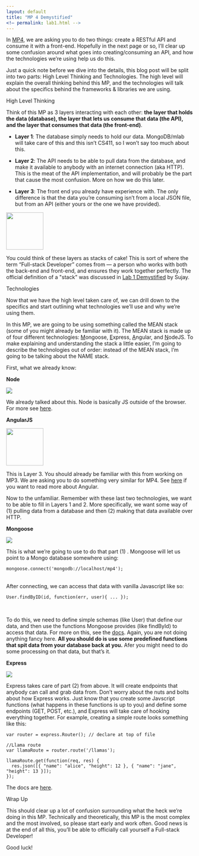 ```yaml
---
layout: default
title: "MP 4 Demystified"
<!— permalink: lab1.html -->
---
```


In <a href="http://uiuc-web-programming.github.io/sp2016/MP-4" target="_blank">MP4</a>, we are asking you to do two things: create a RESTful API and consume it with a front-end. Hopefully in the next page or so, I’ll clear up some confusion around what goes into creating/consuming an API, and how the technologies we’re using help us do this.

Just a quick note before we dive into the details, this blog post will be split into two parts: High Level Thinking and Technologies. The high level will explain the overall thinking behind this MP, and the technologies will talk about the specifics behind the frameworks & libraries we are using.

<span class="section-heading">High Level Thinking</span>

Think of this MP as 3 layers interacting with each other: <b>the layer that holds the data (database), the layer that lets us consume that data (the API), and the layer that consumes that data (the front-end)</b>. 

- <b>Layer 1</b>: The database simply needs to hold our data. MongoDB/mlab will take care of this and this isn’t CS411, so I won’t say too much about this. 

- <b>Layer 2</b>: The API needs to be able to pull data from the database, and make it available to anybody with an internet connection (aka HTTP). This is the meat of the API implementation, and will probably be the part that cause the most confusion. More on how we do this later.

- <b>Layer 3</b>: The front end you already have experience with. The only difference is that the data you’re consuming isn’t from a local JSON file, but from an API (either yours or the one we have provided).

<img style="height: 100px; width: auto" class="demystified-images" src="http://findicons.com/files/icons/346/sweet/128/cake1.png">

You could think of these layers as stacks of cake! This is sort of where the term “Full-stack Developer” comes from — a person who works with both the back-end and front-end, and ensures they work together perfectly. The official definition of a "stack" was discussed in <a href="http://uiuc-web-programming.github.io/sp2016/Lab-1-Demystified" target="_blank">Lab 1 Demystified</a> by Sujay.

<span class="section-heading">Technologies</span>

Now that we have the high level taken care of, we can drill down to the specifics and start outlining what technologies we’ll use and why we’re using them. 

In this MP, we are going to be using something called the MEAN stack (some of you might already be familiar with it). The MEAN stack is made up of four different technologies: <u>M</u>ongoose, <u>E</u>xpress, <u>A</u>ngular, and <u>N</u>odeJS. To make explaining and understanding the stack a little easier, I’m going to describe the technologies out of order: instead of the MEAN stack, I’m going to be talking about the NAME stack.

First, what we already know: 

 
**Node** 

<img src="http://dab1nmslvvntp.cloudfront.net/wp-content/uploads/2015/07/1436439824nodejs-logo.png" class="demystified-images">

We already talked about this. Node is basically JS outside of the browser. For more see <a target="_blank" href="http://uiuc-web-programming.github.io/sp2016/Lab-1-Demystified">here</a>.

**AngularJS**

<img style="width: 100px;" src="https://camo.githubusercontent.com/6795c053f2fafee4d1c76f3a181876013827dd5e/68747470733a2f2f662e636c6f75642e6769746875622e636f6d2f6173736574732f333437303430322f313230383630372f32376637643134322d323564362d313165332d386330372d6139316532633736396435322e706e67" class="demystified-images">

This is Layer 3. You should already be familiar with this from working on MP3. We are asking you to do something very similar for MP4. See <a target="_blank" href="http://uiuc-web-programming.github.io/sp2016/MP-3-Demystified">here</a> if you want to read more about Angular.

Now to the unfamiliar. Remember with these last two technologies, we want to be able to fill in Layers 1 and 2. More specifically, we want some way of (1) pulling data from a database and then (2) making that data available over HTTP.

**Mongoose**

<img src="http://mongodb-tools.com/img/mongoose.png" class="demystified-images">

This is what we’re going to use to do that part (1) . Mongoose will let us point to a Mongo database somewhere using:

~~~
mongoose.connect('mongodb://localhost/mp4');
~~~
<br>
After connecting, we can access that data with vanilla Javascript like so:

~~~
User.findByID(id, function(err, user){ ... });
~~~
<br>

To do this, we need to define simple schemas (like User) that define our data, and then use the functions Mongoose provides (like findById) to access that data. For more on this, see the <a href="http://mongoosejs.com/docs/guide.html" target="_blank">docs</a>. Again, you are not doing anything fancy here. <b>All you should do is use some predefined functions that spit data from your database back at you.</b> Afer you might need to do some processing on that data, but that’s it.

**Express**

<img src="http://mean.io/system/assets/img/logos/express.png" class="demystified-images">

Express takes care of part (2) from above. It will create endpoints that anybody can call and grab data from. Don’t worry about the nuts and bolts about how Express works. Just know that you create some Javscript functions (what happens in these functions is up to you) and define some endpoints (GET, POST, etc.), and Express will take care of hooking everything together. For example, creating a simple route looks something like this:

~~~
var router = express.Router(); // declare at top of file

//Llama route
var llamaRoute = router.route('/llamas');

llamaRoute.get(function(req, res) {
  res.json([{ "name": "alice", "height": 12 }, { "name": "jane", "height": 13 }]);
});

~~~

 The docs are <a href="http://expressjs.com/en/api.html" target="_blank">here</a>.

<span class="section-heading">Wrap Up</span>

This should clear up a lot of confusion surrounding what the heck we’re doing in this MP. Technically and theoretically, this MP is the most complex and the most involved, so please start early and work often. Good news is at the end of all this, you’ll be able to officially call yourself a Full-stack Developer!

Good luck!


